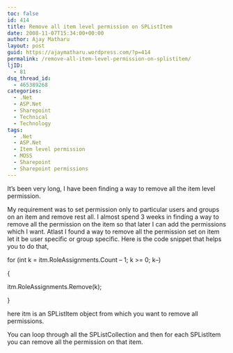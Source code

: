 ```yaml
---
toc: false
id: 414
title: Remove all item level permission on SPListItem
date: 2008-11-07T15:34:00+00:00
author: Ajay Matharu
layout: post
guid: https://ajaymatharu.wordpress.com/?p=414
permalink: /remove-all-item-level-permission-on-splistitem/
ljID:
  - 81
dsq_thread_id:
  - 465389268
categories:
  - .Net
  - ASP.Net
  - Sharepoint
  - Technical
  - Technology
tags:
  - .Net
  - ASP.Net
  - Item level permission
  - MOSS
  - Sharepoint
  - Sharepoint permissions
---
```

It&#8217;s been very long, I have been finding a way to remove all the item level permission.

My requirement was to set permission only to particular users and groups on an item and remove rest all. I almost spend 3 weeks in finding a way to remove all the permission on the item so that later I can add the permissions which I want. Atlast I found a way to remove all the permission set on item let it be user specific or group specific. Here is the code snippet that helps you to do that,
  
for (int k = itm.RoleAssignments.Count &#8211; 1; k >= 0; k&#8211;)
  
{
  
itm.RoleAssignments.Remove(k);
  
}

here itm is an SPListItem object from which you want to remove all permissions.

You can loop through all the SPListCollection and then for each SPListItem you can remove all the permission on that item.
